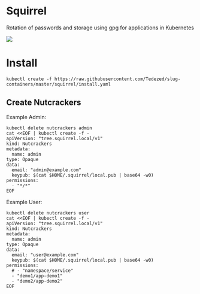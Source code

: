 # Squirrel

Rotation of passwords and storage using gpg for applications in Kubernetes

<img src="https://raw.githubusercontent.com/tedezed/slug-containers/master/docs/img/Squirrel.png">

# Install

```
kubectl create -f https://raw.githubusercontent.com/Tedezed/slug-containers/master/squirrel/install.yaml
```

## Create Nutcrackers

Example Admin:
```
kubectl delete nutcrackers admin
cat <<EOF | kubectl create -f -
apiVersion: "tree.squirrel.local/v1"
kind: Nutcrackers
metadata:
  name: admin
type: Opaque
data:
  email: "admin@example.com"
  keypub: $(cat $HOME/.squirrel/local.pub | base64 -w0)
permissions:
  - "*/*"
EOF
```

Example User:
```
kubectl delete nutcrackers user
cat <<EOF | kubectl create -f -
apiVersion: "tree.squirrel.local/v1"
kind: Nutcrackers
metadata:
  name: admin
type: Opaque
data:
  email: "user@example.com"
  keypub: $(cat $HOME/.squirrel/local.pub | base64 -w0)
permissions:
  # - "namespace/service"
  - "demo1/app-demo1"
  - "demo2/app-demo2"
EOF
```